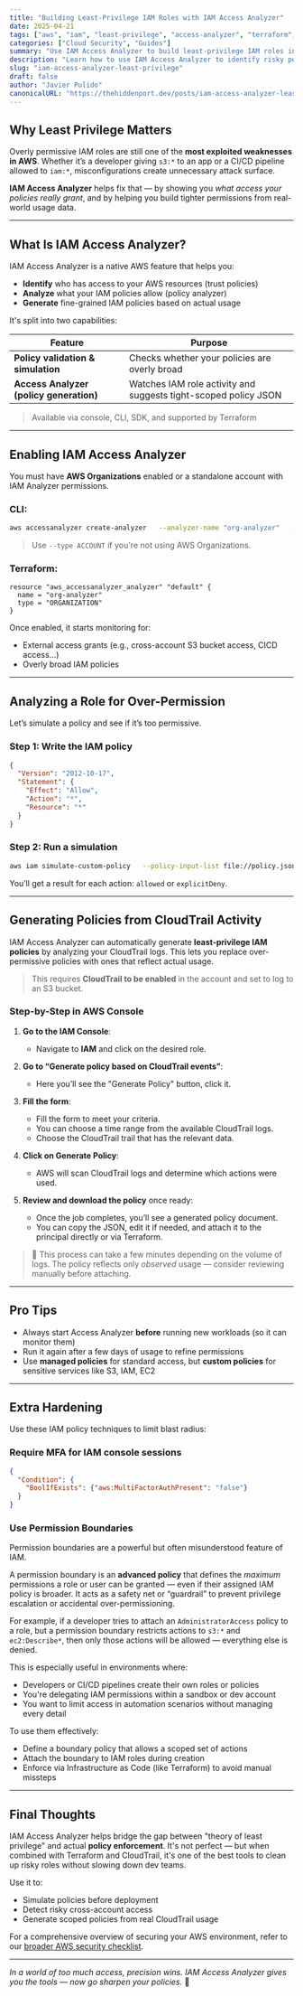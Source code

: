 ```yaml
---
title: "Building Least-Privilege IAM Roles with IAM Access Analyzer"
date: 2025-04-21
tags: ["aws", "iam", "least-privilege", "access-analyzer", "terraform", "security"]
categories: ["Cloud Security", "Guides"]
summary: "Use IAM Access Analyzer to build least-privilege IAM roles in AWS — includes policy generation from CloudTrail, Terraform integration, and AWS best practices."
description: "Learn how to use IAM Access Analyzer to identify risky permissions, generate fine-tuned IAM policies, and integrate the tool into your AWS development workflow."
slug: "iam-access-analyzer-least-privilege"
draft: false
author: "Javier Pulido"
canonicalURL: "https://thehiddenport.dev/posts/iam-access-analyzer-least-privilege"
---
```


## Why Least Privilege Matters

Overly permissive IAM roles are still one of the **most exploited weaknesses in AWS**. Whether it’s a developer giving `s3:*` to an app or a CI/CD pipeline allowed to `iam:*`, misconfigurations create unnecessary attack surface.

**IAM Access Analyzer** helps fix that — by showing you *what access your policies really grant*, and by helping you build tighter permissions from real-world usage data.

---

## What Is IAM Access Analyzer?

IAM Access Analyzer is a native AWS feature that helps you:

- **Identify** who has access to your AWS resources (trust policies)
- **Analyze** what your IAM policies allow (policy analyzer)
- **Generate** fine-grained IAM policies based on actual usage

It's split into two capabilities:

| Feature | Purpose |
|--------|---------|
| **Policy validation & simulation** | Checks whether your policies are overly broad |
| **Access Analyzer (policy generation)** | Watches IAM role activity and suggests tight-scoped policy JSON |

> Available via console, CLI, SDK, and supported by Terraform

---

## Enabling IAM Access Analyzer

You must have **AWS Organizations** enabled or a standalone account with IAM Analyzer permissions.

### CLI:
```bash
aws accessanalyzer create-analyzer   --analyzer-name "org-analyzer"   --type ORGANIZATION
```

> Use `--type ACCOUNT` if you're not using AWS Organizations.

### Terraform:
```hcl
resource "aws_accessanalyzer_analyzer" "default" {
  name = "org-analyzer"
  type = "ORGANIZATION"
}
```

Once enabled, it starts monitoring for:
- External access grants (e.g., cross-account S3 bucket access, CICD access...)
- Overly broad IAM policies

---

## Analyzing a Role for Over-Permission

Let’s simulate a policy and see if it’s too permissive.

### Step 1: Write the IAM policy
```json
{
  "Version": "2012-10-17",
  "Statement": {
    "Effect": "Allow",
    "Action": "*",
    "Resource": "*"
  }
}
```

### Step 2: Run a simulation
```bash
aws iam simulate-custom-policy   --policy-input-list file://policy.json   --action-names "s3:ListBucket" "ec2:StartInstances" "iam:DeleteUser"
```

You’ll get a result for each action: `allowed` or `explicitDeny`.

---

## Generating Policies from CloudTrail Activity

IAM Access Analyzer can automatically generate **least-privilege IAM policies** by analyzing your CloudTrail logs. This lets you replace over-permissive policies with ones that reflect actual usage.

> This requires **CloudTrail to be enabled** in the account and set to log to an S3 bucket.

### Step-by-Step in AWS Console

1. **Go to the IAM Console**:
   - Navigate to **IAM** and click on the desired role.

2. **Go to “Generate policy based on CloudTrail events”**:
   - Here you’ll see the "Generate Policy" button, click it.

3. **Fill the form**:
   - Fill the form to meet your criteria.
   - You can choose a time range from the available CloudTrail logs.
   - Choose the CloudTrail trail that has the relevant data.

4. **Click on Generate Policy**:
   - AWS will scan CloudTrail logs and determine which actions were used.

5. **Review and download the policy** once ready:
   - Once the job completes, you’ll see a generated policy document.
   - You can copy the JSON, edit it if needed, and attach it to the principal directly or via Terraform.

> 🧠 This process can take a few minutes depending on the volume of logs. The policy reflects only *observed* usage — consider reviewing manually before attaching.

---

## Pro Tips

- Always start Access Analyzer **before** running new workloads (so it can monitor them)
- Run it again after a few days of usage to refine permissions
- Use **managed policies** for standard access, but **custom policies** for sensitive services like S3, IAM, EC2

---

## Extra Hardening

Use these IAM policy techniques to limit blast radius:

### Require MFA for IAM console sessions

```json
{
  "Condition": {
    "BoolIfExists": {"aws:MultiFactorAuthPresent": "false"}
  }
}
```

### Use Permission Boundaries

Permission boundaries are a powerful but often misunderstood feature of IAM.

A permission boundary is an **advanced policy** that defines the *maximum* permissions a role or user can be granted — even if their assigned IAM policy is broader. It acts as a safety net or “guardrail” to prevent privilege escalation or accidental over-permissioning.

For example, if a developer tries to attach an `AdministratorAccess` policy to a role, but a permission boundary restricts actions to `s3:*` and `ec2:Describe*`, then only those actions will be allowed — everything else is denied.

This is especially useful in environments where:
- Developers or CI/CD pipelines create their own roles or policies
- You're delegating IAM permissions within a sandbox or dev account
- You want to limit access in automation scenarios without managing every detail

To use them effectively:
- Define a boundary policy that allows a scoped set of actions
- Attach the boundary to IAM roles during creation
- Enforce via Infrastructure as Code (like Terraform) to avoid manual missteps



---

## Final Thoughts

IAM Access Analyzer helps bridge the gap between "theory of least privilege" and actual **policy enforcement**. It's not perfect — but when combined with Terraform and CloudTrail, it's one of the best tools to clean up risky roles without slowing down dev teams.

Use it to:
- Simulate policies before deployment
- Detect risky cross-account access
- Generate scoped policies from real CloudTrail usage

For a comprehensive overview of securing your AWS environment, refer to our [broader AWS security checklist](../aws-security-checklist-2025).

---

*In a world of too much access, precision wins. IAM Access Analyzer gives you the tools — now go sharpen your policies.* 🔐
